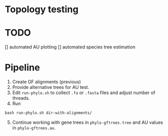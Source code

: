 Topology testing 
============================

# TODO

 [] automated AU plotting 
 [] automated species tree estimation
# Pipeline

1. Create GF alignments (previous)
2. Provide alternative trees for AU test.
3. Edit `run-phylo.sh` to collect `.fa` or `.fasta` files and adjust number of threads.
4. Run
```
bash run-phylo.sh dir-with-alignments/
```
5. Continue working with gene trees in `phylo-gftrees.tree` and AU values in `phylo-gftrees.au`.


